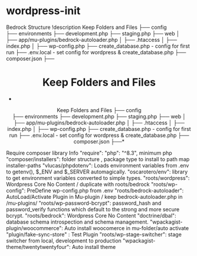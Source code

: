# wordpress-init

Bedrock Structure
!description Keep Folders and Files
├── config  
    ├── environments
├── development.php
├── staging.php
├── web
│ ├── app/mu-plugins/bedrock-autoloader.php
│ ├── .htaccess
│ ├── index.php
│ ├── wp-config.php
├── create_database.php - config for first run
├── .env.local - set config for wordpress & create_database.php
├── composer.json
├──

<div align='center'>

# Keep Folders and Files

* 
Keep Folders and Files
├── config  
    ├── environments
├── development.php
├── staging.php
├── web
│ ├── app/mu-plugins/bedrock-autoloader.php
│ ├── .htaccess
│ ├── index.php
│ ├── wp-config.php
├── create_database.php - config for first run
├── .env.local - set config for wordpress & create_database.php
├── composer.json
├──*

</div>

Require composer library Info
"require":
"php": "^8.3", minimum php
"composer/installers": folder structure , package type to install to path map installer-paths
"vlucas/phpdotenv": Loads environment variables from .env to getenv(), $\_ENV and $\_SERVER automagically.
"oscarotero/env": library to get environment variables converted to simple types.
"roots/wordpress": Wordpress Core No Content / duplicate with roots/bedrock
"roots/wp-config": PreDefine wp-config.php from .env
"roots/bedrock-autoloader": AutoLoad/Activate Plugin in Mu-plugin / keep bedrock-autoloader.php in /mu-plugins/
"roots/wp-password-bcrypt": password_hash and password_verify functions which default to the strong and more secure bcrypt.
"roots/bedrock": Wordpress Core No Content
"doctrine/dbal": database schema introspection and schema management.
"wpackagist-plugin/woocommerce": Auto install woocomerce in mu-folder/auto activate
"plugin/fake-sync-store" : Test Plugin
"roots/wp-stage-switcher": stage switcher from local, development to production
"wpackagist-theme/twentytwentyfour": Auto install theme
